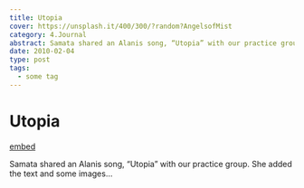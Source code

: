 ```yaml
---
title: Utopia
cover: https://unsplash.it/400/300/?random?AngelsofMist
category: 4.Journal
abstract: Samata shared an Alanis song, “Utopia” with our practice group. She added the text and some images…
date: 2010-02-04
type: post
tags:
  - some tag
---
```


# Utopia

[embed](https://www.youtube.com/watch?v=kQ6rQfKoOuY)

Samata shared an Alanis song, “Utopia” with our practice group. She added the text and some images…



